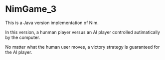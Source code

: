 # NimGame_3

This is a Java version implementation of Nim.

In this version, a hunman player versus an AI player controlled autimatically by the computer.

No matter what the human user moves, a victory strategy is guaranteed for the AI player.

